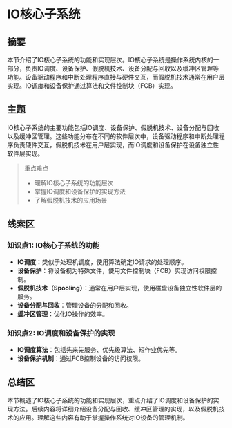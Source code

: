 # IO核心子系统

## 摘要

本节介绍了IO核心子系统的功能和实现层次。IO核心子系统是操作系统内核的一部分，负责IO调度、设备保护、假脱机技术、设备分配与回收以及缓冲区管理等功能。设备驱动程序和中断处理程序直接与硬件交互，而假脱机技术通常在用户层实现。IO调度和设备保护通过算法和文件控制块（FCB）实现。

## 主题

IO核心子系统的主要功能包括IO调度、设备保护、假脱机技术、设备分配与回收以及缓冲区管理。这些功能分布在不同的软件层次中，设备驱动程序和中断处理程序负责硬件交互，假脱机技术在用户层实现，而IO调度和设备保护在设备独立性软件层实现。

> 重点难点
>
> - 理解IO核心子系统的功能层次
> - 掌握IO调度和设备保护的实现方法
> - 了解假脱机技术的应用场景

## 线索区

### 知识点1: IO核心子系统的功能
- **IO调度**：类似于处理机调度，使用算法确定IO请求的处理顺序。
- **设备保护**：将设备视为特殊文件，使用文件控制块（FCB）实现访问权限控制。
- **假脱机技术（Spooling）**：通常在用户层实现，使用磁盘设备独立性软件层的服务。
- **设备分配与回收**：管理设备的分配和回收。
- **缓冲区管理**：优化IO操作的效率。

### 知识点2: IO调度和设备保护的实现
- **IO调度算法**：包括先来先服务、优先级算法、短作业优先等。
- **设备保护机制**：通过FCB控制设备的访问权限。

## 总结区

本节概述了IO核心子系统的功能和实现层次，重点介绍了IO调度和设备保护的实现方法。后续内容将详细介绍设备分配与回收、缓冲区管理的实现，以及假脱机技术的应用。理解这些内容有助于掌握操作系统对IO设备的管理机制。